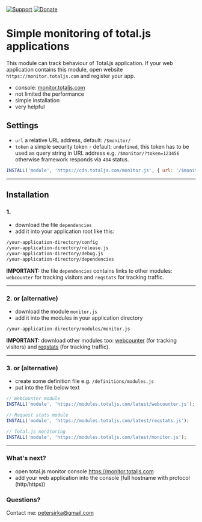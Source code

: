 [![Support](https://www.totaljs.com/img/button-support.png)](https://www.totaljs.com/support/) [![Donate](https://www.totaljs.com/img/button-donate.png)](https://www.totaljs.com/#make-a-donation)

# Simple monitoring of total.js applications

This module can track behaviour of Total.js application. If your web application contains this module, open website `https://monitor.totaljs.com` and register your app.

- console: [monitor.totaljs.com](https://monitor.totaljs.com)
- not limited the performance
- simple installation
- very helpful

## Settings

- `url` a relative URL address, default: `/$monitor/`
- `token` a simple security token - default: `undefined`, this token has to be used as query string in URL address e.g. `/$monitor/?token=123456` otherwise framework responds via `404` status.

```javascript
INSTALL('module', 'https://cdn.totaljs.com/monitor.js', { url: '/$monitor/', token: '123456' });
```

---

## Installation

### 1.

- download the file `dependencies`
- add it into your application root like this:

```html
/your-application-directory/config
/your-application-directory/release.js
/your-application-directory/debug.js
/your-application-directory/dependencies
```

__IMPORTANT:__ the file `dependencies` contains links to other modules: `webcounter` for tracking visitors and `reqstats` for tracking traffic.

---

### 2. or (alternative)

- download the module `monitor.js`
- add it into the modules in your application directory

```html
/your-application-directory/modules/monitor.js
```

__IMPORTANT:__ download other modules too: [webcounter](https://github.com/totaljs/modules/tree/master/Miscellaneous/webcounter) (for tracking visitors) and [reqstats](https://github.com/totaljs/modules/tree/master/Miscellaneous/reqstats) (for tracking traffic).

---

### 3. or (alternative)

- create some definition file e.g. `/definitions/modules.js`
- put into the file below text

```javascript
// WebCounter module
INSTALL('module', 'https://modules.totaljs.com/latest/webcounter.js');

// Request stats module
INSTALL('module', 'https://modules.totaljs.com/latest/reqstats.js');

// Total.js monitoring
INSTALL('module', 'https://modules.totaljs.com/latest/monitor.js');
```


---

### What's next?

- open total.js monitor console <https://monitor.totaljs.com>
- add your web application into the console (full hostname with protocol (http/https))

### Questions?

Contact me: <petersirka@gmail.com>

